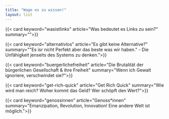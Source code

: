 ```yaml
---
title: "Wage es zu wissen!"
layout: list
---
```



{{< card keyword="wasistlinks" article="Was bedeutet es Links zu sein?" summary="">}}

{{< card keyword="alternativlos" article="Es gibt keine Alternative?" summary="\"Es isr nicht Perfekt aber das beste was wir haben.\" - Die Unfähigkeit jenseits des Systems zu denken.">}}

{{< card keyword="buergerlichefreiheit" article="Die Brutalität der bürgerlichen Gesellschaft & ihre Freiheit" summary="Wenn ich Gewalt ignoriere, verschwindet sie?">}}

{{< card keyword="get-rich-quick" article="Get Rich Quick" summary="Wie wird man reich? Woher kommt das Geld? Wer schöpft den Wert?">}}

{{< card keyword="genossinnen" article="Genoss*innen" summary="Emanzipation, Revolution, Innovation! Eine andere Welt ist möglich.">}}
